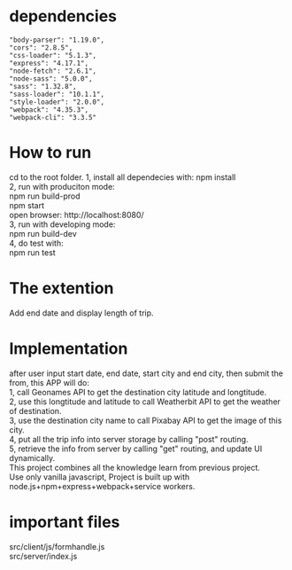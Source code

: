 # dependencies   
    "body-parser": "1.19.0",   
    "cors": "2.8.5",   
    "css-loader": "5.1.3",    
    "express": "4.17.1",    
    "node-fetch": "2.6.1",    
    "node-sass": "5.0.0",    
    "sass": "1.32.8",   
    "sass-loader": "10.1.1",   
    "style-loader": "2.0.0",   
    "webpack": "4.35.3",   
    "webpack-cli": "3.3.5"    

# How to run
cd to the root folder.
1, install all dependecies with: 
    npm install    
2, run with produciton mode:    
    npm run build-prod    
    npm start   
    open browser: http://localhost:8080/   
3, run with developing mode:    
    npm run build-dev   
4, do test with:   
    npm run test

# The extention
Add end date and display length of trip.

# Implementation    
after user input start date, end date, start city and end city, then submit the from, this APP will do:   
1, call Geonames API to get the destination city latitude and longtitude.   
2, use this longtitude and latitude to call Weatherbit API to get the weather of destination.     
3, use the destination city name to call Pixabay API to get the image of this city.   
4, put all the trip info into server storage by calling "post" routing.     
5, retrieve the info from server by calling "get" routing, and update UI dynamically.    
This project combines all the knowledge learn from previous project.    
Use only vanilla javascript, Project is built up with node.js+npm+express+webpack+service workers.     
 
# important files
src/client/js/formhandle.js  
src/server/index.js   
